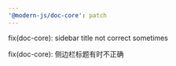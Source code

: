 ```yaml
---
'@modern-js/doc-core': patch
---
```


fix(doc-core): sidebar title not correct sometimes

fix(doc-core): 侧边栏标题有时不正确
